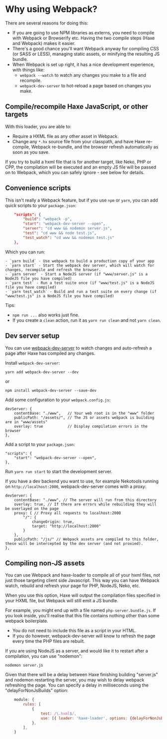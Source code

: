 # Why using Webpack?

There are several reasons for doing this:

- If you are going to use NPM libraries as externs, you need to compile with Webpack or 
  Browserify etc. Having the two compile steps (Haxe and Webpack) makes it easier.
- There's a good chance you'll want Webpack anyway for compiling CSS (or SASS or LESS), 
  managing static assets, or minifying the resulting JS bundle.
- When Webpack is set up right, it has a nice development experience, with things like:
    - `webpack --watch` to watch any changes you make to a file and recompile.
    - `webpack-dev-server` to hot-reload a page based on changes you make.

## Compile/recompile Haxe JavaScript, or other targets

With this loader, you are able to:

- Require a HXML file as any other asset in Webpack.
- Change any `*.hx` source file from your classpath, and have Haxe re-compile, 
  Webpack re-bundle, and the browser refresh automatically as soon as you save.

If you try to build a hxml file that is for another target, like Neko, PHP or CPP, 
the compilation will be executed and an empty JS file will be passed on to Webpack, 
which you can safely ignore - see below for details.

## Convenience scripts

This isn't really a Webpack feature, but if you use `npm` or `yarn`,
you can add quick scripts to your `package.json`:

```json
    "scripts": {
        "build": "webpack -p",
        "start": "webpack-dev-server --open",
        "server": "cd www && nodemon server.js",
        "test": "cd www && node test.js",
        "test_watch": "cd www && nodemon test.js"
    },
```

Which you can run:

    - `yarn build` - Use webpack to build a production copy of your app
    - `yarn start` - Start the webpack dev server, which will watch for changes, recompile and refresh the browser.
    - `yarn server` - Start a NodeJS server (if "www/server.js" is a NodeJS file you have compiled)
    - `yarn test` - Run a test suite once (if "www/test.js" is a NodeJS file you have compiled)
    - `yarn test_watch` - Build and run a test suite on every change (if "www/test.js" is a NodeJS file you have compiled)

Tips:

- `npm run ...` also works just fine.
- If you create a `clean` action, run it as `yarn run clean` and not `yarn clean`.

## Dev server setup

You can use [webpack-dev-server](https://webpack.js.org/configuration/dev-server/) 
to watch changes and auto-refresh a page after Haxe has compiled any changes.

Install `webpack-dev-server`:

    yarn add webpack-dev-server --dev

or

    npm install webpack-dev-server --save-dev

Add some configuration to your `webpack.config.js`:

    devServer: {
        contentBase: "./www",   // Your web root is in the "www" folder
        publicPath: "/assets/", // The JS or assets webpack is building are in "www/assets"
        overlay: true           // Display compilation errors in the browser
    },

Add a script to your `package.json`:

    "scripts": {
        "start": "webpack-dev-server --open",
    },

Run `yarn run start` to start the development server.

If you have a dev backend you want to use, for example Nekotools running 
on `http://localhost:2000`, webpack-dev-server comes with a proxy:

    devServer: {
        contentBase: "./www", // The server will run from this directory
        overlay: true, // If there are errors while rebuilding they will be overlayed on the page
        proxy: { // Proxy all requests to localhost:2000
            "/": {
                changeOrigin: true,
                target: "http://localhost:2000"
            }
        },
        publicPath: "/js/" // Webpack assets are compiled to this folder, these will be intercepted by the dev server (and not proxied).
    },

## Compiling non-JS assets

You can use Webpack and haxe-loader to compile all of your hxml files, not just those 
targeting client side Javascript. This way you can have Webpack watch, rebuild and 
refresh your page for PHP, NodeJS, Neko, etc.

When you use this option, Haxe will output the compilation files specified in your HXML 
file, but Webpack will still emit a JS bundle. 

For example, you might end up with a file named `php-server.bundle.js`. If you look inside, 
you'll realise that this file contains nothing other than some webpack boilerplate.

- You do not need to include this file as a script in your HTML.
- If you do however, webpack-dev-server will know to refresh the page every time the 
  PHP files are rebuilt.

If you are using NodeJS as a server, and would like it to restart after a compilation, 
you can use "nodemon":

    nodemon server.js

Given that there will be a delay between Haxe finishing building "server.js" and nodemon restarting the server, you may wish to delay webpack refreshing the page.
You can specify a delay in milliseconds using the "delayForNonJsBuilds" option:

```js
    module: {
        rules: [
            {
                test: /\.hxml$/,
                use: [{ loader: 'haxe-loader', options: {delayForNonJsBuilds: 300} }],
            },
        ],
    }
```
